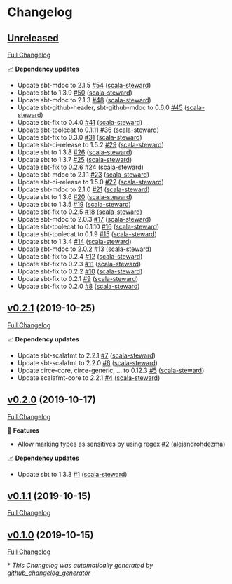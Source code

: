 # Changelog

## [Unreleased](https://github.com/alejandrohdezma/sensitive-strings/tree/HEAD)

[Full Changelog](https://github.com/alejandrohdezma/sensitive-strings/compare/v0.2.1...HEAD)

📈 **Dependency updates**

- Update sbt-mdoc to 2.1.5 [\#54](https://github.com/alejandrohdezma/sensitive-strings/pull/54) ([scala-steward](https://github.com/scala-steward))
- Update sbt to 1.3.9 [\#50](https://github.com/alejandrohdezma/sensitive-strings/pull/50) ([scala-steward](https://github.com/scala-steward))
- Update sbt-mdoc to 2.1.3 [\#48](https://github.com/alejandrohdezma/sensitive-strings/pull/48) ([scala-steward](https://github.com/scala-steward))
- Update sbt-github-header, sbt-github-mdoc to 0.6.0 [\#45](https://github.com/alejandrohdezma/sensitive-strings/pull/45) ([scala-steward](https://github.com/scala-steward))
- Update sbt-fix to 0.4.0 [\#41](https://github.com/alejandrohdezma/sensitive-strings/pull/41) ([scala-steward](https://github.com/scala-steward))
- Update sbt-tpolecat to 0.1.11 [\#36](https://github.com/alejandrohdezma/sensitive-strings/pull/36) ([scala-steward](https://github.com/scala-steward))
- Update sbt-fix to 0.3.0 [\#31](https://github.com/alejandrohdezma/sensitive-strings/pull/31) ([scala-steward](https://github.com/scala-steward))
- Update sbt-ci-release to 1.5.2 [\#29](https://github.com/alejandrohdezma/sensitive-strings/pull/29) ([scala-steward](https://github.com/scala-steward))
- Update sbt to 1.3.8 [\#26](https://github.com/alejandrohdezma/sensitive-strings/pull/26) ([scala-steward](https://github.com/scala-steward))
- Update sbt to 1.3.7 [\#25](https://github.com/alejandrohdezma/sensitive-strings/pull/25) ([scala-steward](https://github.com/scala-steward))
- Update sbt-fix to 0.2.6 [\#24](https://github.com/alejandrohdezma/sensitive-strings/pull/24) ([scala-steward](https://github.com/scala-steward))
- Update sbt-mdoc to 2.1.1 [\#23](https://github.com/alejandrohdezma/sensitive-strings/pull/23) ([scala-steward](https://github.com/scala-steward))
- Update sbt-ci-release to 1.5.0 [\#22](https://github.com/alejandrohdezma/sensitive-strings/pull/22) ([scala-steward](https://github.com/scala-steward))
- Update sbt-mdoc to 2.1.0 [\#21](https://github.com/alejandrohdezma/sensitive-strings/pull/21) ([scala-steward](https://github.com/scala-steward))
- Update sbt to 1.3.6 [\#20](https://github.com/alejandrohdezma/sensitive-strings/pull/20) ([scala-steward](https://github.com/scala-steward))
- Update sbt to 1.3.5 [\#19](https://github.com/alejandrohdezma/sensitive-strings/pull/19) ([scala-steward](https://github.com/scala-steward))
- Update sbt-fix to 0.2.5 [\#18](https://github.com/alejandrohdezma/sensitive-strings/pull/18) ([scala-steward](https://github.com/scala-steward))
- Update sbt-mdoc to 2.0.3 [\#17](https://github.com/alejandrohdezma/sensitive-strings/pull/17) ([scala-steward](https://github.com/scala-steward))
- Update sbt-tpolecat to 0.1.10 [\#16](https://github.com/alejandrohdezma/sensitive-strings/pull/16) ([scala-steward](https://github.com/scala-steward))
- Update sbt-tpolecat to 0.1.9 [\#15](https://github.com/alejandrohdezma/sensitive-strings/pull/15) ([scala-steward](https://github.com/scala-steward))
- Update sbt to 1.3.4 [\#14](https://github.com/alejandrohdezma/sensitive-strings/pull/14) ([scala-steward](https://github.com/scala-steward))
- Update sbt-mdoc to 2.0.2 [\#13](https://github.com/alejandrohdezma/sensitive-strings/pull/13) ([scala-steward](https://github.com/scala-steward))
- Update sbt-fix to 0.2.4 [\#12](https://github.com/alejandrohdezma/sensitive-strings/pull/12) ([scala-steward](https://github.com/scala-steward))
- Update sbt-fix to 0.2.3 [\#11](https://github.com/alejandrohdezma/sensitive-strings/pull/11) ([scala-steward](https://github.com/scala-steward))
- Update sbt-fix to 0.2.2 [\#10](https://github.com/alejandrohdezma/sensitive-strings/pull/10) ([scala-steward](https://github.com/scala-steward))
- Update sbt-fix to 0.2.1 [\#9](https://github.com/alejandrohdezma/sensitive-strings/pull/9) ([scala-steward](https://github.com/scala-steward))
- Update sbt-fix to 0.2.0 [\#8](https://github.com/alejandrohdezma/sensitive-strings/pull/8) ([scala-steward](https://github.com/scala-steward))

## [v0.2.1](https://github.com/alejandrohdezma/sensitive-strings/tree/v0.2.1) (2019-10-25)

[Full Changelog](https://github.com/alejandrohdezma/sensitive-strings/compare/v0.2.0...v0.2.1)

📈 **Dependency updates**

- Update sbt-scalafmt to 2.2.1 [\#7](https://github.com/alejandrohdezma/sensitive-strings/pull/7) ([scala-steward](https://github.com/scala-steward))
- Update sbt-scalafmt to 2.2.0 [\#6](https://github.com/alejandrohdezma/sensitive-strings/pull/6) ([scala-steward](https://github.com/scala-steward))
- Update circe-core, circe-generic, ... to 0.12.3 [\#5](https://github.com/alejandrohdezma/sensitive-strings/pull/5) ([scala-steward](https://github.com/scala-steward))
- Update scalafmt-core to 2.2.1 [\#4](https://github.com/alejandrohdezma/sensitive-strings/pull/4) ([scala-steward](https://github.com/scala-steward))

## [v0.2.0](https://github.com/alejandrohdezma/sensitive-strings/tree/v0.2.0) (2019-10-17)

[Full Changelog](https://github.com/alejandrohdezma/sensitive-strings/compare/v0.1.1...v0.2.0)

🚀 **Features**

- Allow marking types as sensitives by using regex [\#2](https://github.com/alejandrohdezma/sensitive-strings/pull/2) ([alejandrohdezma](https://github.com/alejandrohdezma))

📈 **Dependency updates**

- Update sbt to 1.3.3 [\#1](https://github.com/alejandrohdezma/sensitive-strings/pull/1) ([scala-steward](https://github.com/scala-steward))

## [v0.1.1](https://github.com/alejandrohdezma/sensitive-strings/tree/v0.1.1) (2019-10-15)

[Full Changelog](https://github.com/alejandrohdezma/sensitive-strings/compare/v0.1.0...v0.1.1)

## [v0.1.0](https://github.com/alejandrohdezma/sensitive-strings/tree/v0.1.0) (2019-10-15)

[Full Changelog](https://github.com/alejandrohdezma/sensitive-strings/compare/a96417fc8bf76d19db04b840db96abc26fced138...v0.1.0)



\* *This Changelog was automatically generated by [github_changelog_generator](https://github.com/github-changelog-generator/github-changelog-generator)*
